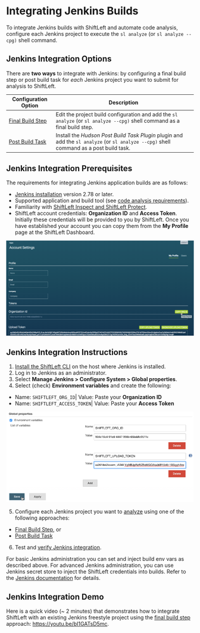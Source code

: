 # Integrating Jenkins Builds

To integrate Jenkins builds with ShiftLeft and automate code analysis, configure each Jenkins project to execute the `sl analyze` (or `sl analyze --cpg)` shell command.

## Jenkins Integration Options

There are **two ways** to integrate with Jenkins: by configuring a final build step or post build task for *each* Jenkins project you want to submit for analysis to ShiftLeft.

Configuration Option | Description
--- | ---
[Final Build Step](configure-final-build-step.md) | Edit the project build configuration and add the `sl analyze` (or `sl analyze --cpg)` shell command as a final build step.
[Post Build Task](configure-post-build-task.md) | Install the *Hudson Post Build Task Plugin* plugin and add the `sl analyze` (or `sl analyze --cpg)` shell command as a post build task.

## Jenkins Integration Prerequisites

The requirements for integrating Jenkins application builds are as follows:

- [Jenkins installation](https://jenkins.io/changelog/) version 2.78 or later.
- Supported application and build tool (see [code analysis requirements](../../../introduction/requirements.md)).
- Familiarity with [ShiftLeft Inspect and ShiftLeft Protect](../../../using-inspect-protect/inspect-protect-quick-start.md).
- ShiftLeft account credentials: **Organization ID** and **Access Token**.
Initially these credentials will be provided to you by ShiftLeft. Once you have established your account you can copy them from the **My Profile** page at the ShiftLeft Dashboard.

![Get ShiftLeft Account Credentials](../img/copy-org.png)

## Jenkins Integration Instructions

1. [Install the ShiftLeft CLI](../../using-cli/install-cli.md) on the host where Jenkins is installed.
2. Log in to Jenkins as an administrator.
3. Select **Manage Jenkins > Configure System > Global properties**. 
4. Select (check) **Environment variables** and create the following:
  * Name: `SHIFTLEFT_ORG_ID`| Value: Paste your **Organization ID**
  * Name: `SHIFTLEFT_ACCESS_TOKEN`| Value: Paste your **Access Token**

   ![Adding Jenkins environment variables for ShiftLeft authentication](../img/jenkins-envvars.png)

5. Configure each Jenkins project you want to [analyze](../../../using-inspect-protect/inspect/analyzing-applications.md) using one of the following approaches: 
 * [Final Build Step](configure-final-build-step.md), or
 * [Post Build Task](configure-post-build-task.md)
6. Test and [verify Jenkins integration](verify-jenkins-integration.md).

For basic Jenkins administration you can set and inject build env vars as described above. For advanced Jenkins administration, you can use Jenkins secret store to inject the ShiftLeft credentials into builds. Refer to the [Jenkins documentation](https://jenkins.io/doc/) for details.

## Jenkins Integration Demo

Here is a quick video (~ 2 minutes) that demonstrates how to integrate ShiftLeft with an existing Jenkins freestyle project using the [final build step](configure-final-build-step.md) approach: https://youtu.be/bI1GATsD5mc.
